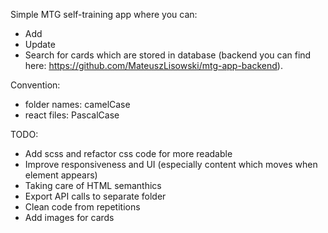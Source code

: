 Simple MTG self-training app where you can:

- Add
- Update
- Search
  for cards which are stored in database (backend you can find here: https://github.com/MateuszLisowski/mtg-app-backend).

Convention:

- folder names: camelCase
- react files: PascalCase

TODO:

- Add scss and refactor css code for more readable
- Improve responsiveness and UI (especially content which moves when element appears)
- Taking care of HTML semanthics
- Export API calls to separate folder
- Clean code from repetitions
- Add images for cards
